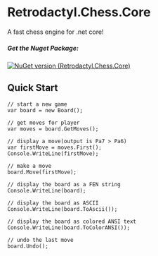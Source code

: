 # Retrodactyl.Chess.Core

A fast chess engine for .net core!

##### Get the Nuget Package: 

[![NuGet version (Retrodactyl.Chess.Core)](https://img.shields.io/nuget/v/Retrodactyl.Chess.Core)](https://www.nuget.org/packages/Retrodactyl.Chess.Core/)


## Quick Start

```
// start a new game
var board = new Board();

// get moves for player
var moves = board.GetMoves();

// display a move(output is Pa7 > Pa6)
var firstMove = moves.First();
Console.WriteLine(firstMove);

// make a move
board.Move(firstMove);

// display the board as a FEN string
Console.WriteLine(board);

// display the board as ASCII
Console.WriteLine(board.ToAscii());

// display the board as colored ANSI text
Console.WriteLine(board.ToColorANSI());

// undo the last move
board.Undo();
```